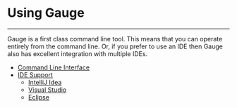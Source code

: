 # Using Gauge
----

Gauge is a first class command line tool. This means that you can
operate entirely from the command line. Or, if you prefer to use an
IDE then Gauge also has excellent integration with multiple IDEs.

* [Command Line Interface](cli/README.md)
* [IDE Support](ide_support/README.md)
  * [IntelliJ Idea](ide_support/intellij_idea.md)
  * [Visual Studio](ide_support/visual_studio.md)
  * [Eclipse](ide_support/eclipse.md)
